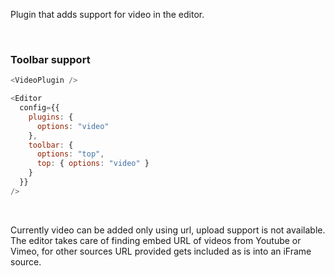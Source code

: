 Plugin that adds support for video in the editor.

<br />

### Toolbar support

```js
<VideoPlugin />
```

```js static
<Editor
  config={{
    plugins: {
      options: "video"
    },
    toolbar: {
      options: "top",
      top: { options: "video" }
    }
  }}
/>
```

<br />

Currently video can be added only using url, upload support is not available. The editor takes care of finding embed URL of videos from Youtube or Vimeo, for other sources URL provided gets included as is into an iFrame source.
